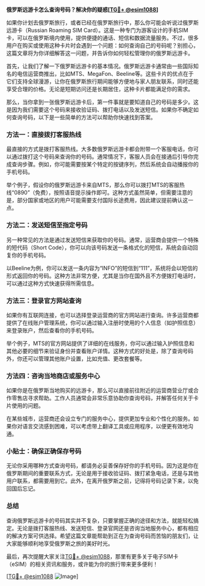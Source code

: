 **俄罗斯远游卡怎么查询号码？解决你的疑惑[[TG💪+ @esim1088](https://t.me/s/esim1088)]**

如果你计划去俄罗斯旅行，或者已经在俄罗斯旅行中，那么你可能会听说过俄罗斯远游卡（Russian Roaming SIM Card）。这是一种专门为游客设计的手机SIM卡，可以在俄罗斯境内使用，提供便捷的通话、短信和数据流量服务。不过，很多用户在购买或使用这种卡片时会遇到一个问题：如何查询自己的号码呢？别担心，这篇文章将为你详细解答这一问题，并告诉你如何轻松管理你的俄罗斯远游卡。

首先，让我们了解一下俄罗斯远游卡的基本情况。俄罗斯远游卡通常由一些国际知名的电信运营商推出，比如MTS、MegaFon、Beeline等。这些卡片的优点在于它们支持全球漫游，让你在俄罗斯旅行期间能够方便地与家人朋友联系，同时还能享受合理的价格。无论是短期访问还是长期居住，这种卡片都能满足你的需求。

那么，当你拿到一张俄罗斯远游卡后，第一件事就是要知道自己的号码是多少。这是因为我们需要这个号码来接收验证码、拨打电话以及发送短信。如果你不确定如何查询号码，以下是一些简单的方法可以帮助你快速找到答案。

### 方法一：直接拨打客服热线

最直接的方式是拨打客服热线。大多数俄罗斯远游卡都会附带一个客服电话，你可以通过拨打这个号码来查询你的号码。通常情况下，客服人员会在接通后引导你完成查询步骤。例如，你可能需要按某个特定的按键序列，然后系统会自动播报你的手机号码。

举个例子，假设你的俄罗斯远游卡来自MTS，那么你可以拨打MTS的客服热线“0890”（免费），按照语音提示操作即可。这种方式虽然简单，但需要注意的是，部分国家或地区的用户可能需要支付国际长途费用，因此建议提前确认这一点。

### 方法二：发送短信至指定号码

另一种常见的方法是通过发送短信来获取你的号码。通常，运营商会提供一个特殊的短代码（Short Code），你可以向该号码发送一条格式化的短信，系统会自动回复你的手机号码。

以Beeline为例，你可以发送一条内容为“INFO”的短信到“111”，系统将会以短信的形式返回你的号码。这种方法非常方便，尤其是当你在国外且不方便拨打电话时，可以通过这种方式快速获得所需信息。

### 方法三：登录官方网站查询

如果你有互联网连接，也可以选择登录运营商的官方网站进行查询。许多运营商都提供了在线账户管理系统，你可以通过输入注册时使用的个人信息（如护照信息）来登录账户，然后查看你的手机号码。

举个例子，MTS的官方网站提供了详细的在线服务，你可以通过输入护照信息和其他必要的细节来验证身份并查看账户详情。这种方式的好处是，除了查询号码外，你还可以管理其他账户设置，比如充值、更改套餐等。

### 方法四：咨询当地商店或服务中心

如果你是在俄罗斯当地购买的远游卡，那么可以直接前往附近的运营商营业厅或合作零售店寻求帮助。工作人员通常会非常乐意协助你查询号码，并解答任何关于卡片使用的问题。

在某些城市，运营商还会设立专门的服务中心，提供更加专业和个性化的服务。如果你对语言交流感到困难，可以考虑带上翻译工具或应用程序，以便更有效地沟通。

### 小贴士：确保正确保存号码

无论你采用哪种方式查询号码，都请务必妥善保存好你的手机号码。因为这是你在俄罗斯期间的重要联系方式，无论是用于接收验证码、拨打紧急电话，还是与其他用户联系，都需要用到它。此外，在离开俄罗斯之前，记得将号码记录下来，以免回国后忘记。

### 总结

查询俄罗斯远游卡的号码其实并不复杂，只要掌握正确的途径和方法，就能轻松搞定。无论是拨打客服热线、发送短信、登录官网还是咨询当地服务中心，都有相应的解决方案可供选择。希望这篇文章能帮助到正在为查询号码而苦恼的朋友们，让大家能够顺利地享受俄罗斯之旅的美好时光。

最后，再次提醒大家关注[TG💪+ @esim1088](https://t.me/s/esim1088)，那里有更多关于电子SIM卡（eSIM）的相关资讯和服务，或许能为你的旅行带来更多便利！

[[TG💪+ @esim1088](https://t.me/s/esim1088) ![Image](https://i.postimg.cc/4NQfJmqS/Snipaste-2025-05-13-00-14-12.png)]